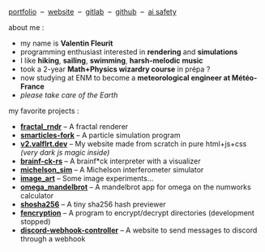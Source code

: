 [portfolio](https://pf.valflrt.dev) &nbsp;–&nbsp; [website](https://valflrt.dev) &nbsp;–&nbsp; [gitlab](https://gitlab.com/valflrt) &nbsp;–&nbsp; [github](https://github.com/valflrt) &nbsp;–&nbsp; [ai safety](https://ai-safety.valflrt.dev)

about me :
- my name is **Valentin Fleurit**
- programming enthusiast interested in **rendering** and **simulations**
- I like **hiking**, **sailing**, **swimming**, **harsh-melodic music**
- took a 2-year **Math+Physics wizardry course** in prépa ?
- now studying at ENM to become a **meteorological engineer at Météo-France**
- *please take care of the Earth*

my favorite projects :
- [**fractal_rndr**](https://gitlab.com/valflrt/fractal_rndr) – A fractal renderer
- [**smarticles-fork**](https://gitlab.com/valflrt/smarticles-fork) – A particle simulation program
- [**v2.valflrt.dev**](https://gitlab.com/valflrt/v2-valflrt-dev) – My website made from scratch in pure html+js+css _(very dark js magic inside)_
- [**brainf-ck-rs**](https://gitlab.com/valflrt/brainf-ck-rs) – A brainf*ck interpreter with a visualizer
- [**michelson_sim**](https://gitlab.com/valflrt/michelson_sim) – A Michelson interferometer simulator
- [**image_art**](https://gitlab.com/valflrt/image_art) – Some image experiments...
- [**omega_mandelbrot**](https://gitlab.com/valflrt/omega_mandelbrot) – A mandelbrot app for omega on the numworks calculator
- [**shosha256**](https://gitlab.com/valflrt/shosha256) – A tiny sha256 hash previewer
- [**fencryption**](https://gitlab.com/valflrt/fencryption) – A program to encrypt/decrypt directories (development stopped)
- [**discord-webhook-controller**](https://gitlab.com/valflrt/discord-webhook-controller) – A website to send messages to discord through a webhook
